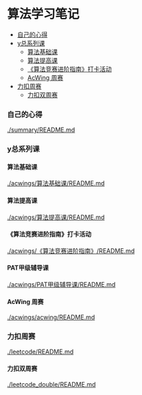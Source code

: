 # 算法学习笔记

<!-- @import "[TOC]" {cmd="toc" depthFrom=3 depthTo=6 orderedList=false} -->

<!-- code_chunk_output -->

- [自己的心得](#自己的心得)
- [y总系列课](#y总系列课)
  - [算法基础课](#算法基础课)
  - [算法提高课](#算法提高课)
  - [《算法竞赛进阶指南》打卡活动](#算法竞赛进阶指南打卡活动)
  - [AcWing 周赛](#acwing-周赛)
- [力扣周赛](#力扣周赛)
  - [力扣双周赛](#力扣双周赛)

<!-- /code_chunk_output -->

### 自己的心得
[./summary/README.md](./summary/README.md)

### y总系列课
#### 算法基础课
[./acwings/算法基础课/README.md](./acwings/算法基础课/README.md)

#### 算法提高课
[./acwings/算法提高课/README.md](./acwings/算法提高课/README.md)

#### 《算法竞赛进阶指南》打卡活动
[./acwings/《算法竞赛进阶指南》/README.md](./acwings/《算法竞赛进阶指南》/README.md)

#### PAT甲级辅导课
[./acwings/PAT甲级辅导课/README.md](./acwings/PAT甲级辅导课/README.md)

#### AcWing 周赛
[./acwings/acwing/README.md](./acwings/acwing/README.md)

### 力扣周赛
[./leetcode/README.md](./leetcode/README.md)

#### 力扣双周赛
[./leetcode_double/README.md](./leetcode_double/README.md)
